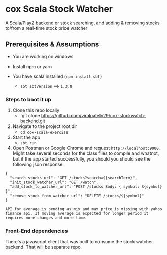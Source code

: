 # cox Scala Stock Watcher

A Scala/Play2 backend or stock searching, and adding & removing stocks to/from a real-time stock price watcher

## Prerequisites & Assumptions

- You are working on windows
- Install npm or yarn

- You have scala installed (`npm install sbt`)
	- `sbt sbtVersion` ==> `1.3.8`

### Steps to boot it up

1. Clone this repo locally
	- `git clone https://github.com/viralpatelv29/cox-stockwatch-backend.git
2. Navigate to the project root dir
	-  `cd cox-scala-exercise`
3. Start the app
	- `sbt run`	
4. Open Postman or Google Chrome and request `http://localhost:9000`. Might take several seconds for the class files to compile and whatnot, but if the app started successfully, you should you should see the following json response:

```
{
  "search_stocks_url": "GET /stocks?search=${searchTerm}",
  "init_stock_watcher_url": "GET /watch",
  "add_stock_to_watcher_url": "POST /stocks Body: { symbol: ${symbol} }",
  "remove_stock_from_watcher_url": "DELETE /stocks/${symbol}"
}

API for average is pending as mix and max price is missing with yahoo finance api. If moving average is expected for longer period it requires more changes and more time.

```

### Front-End dependencies

There's a javascript client that was built to consume the stock watcher backend. That will be separate repo.
